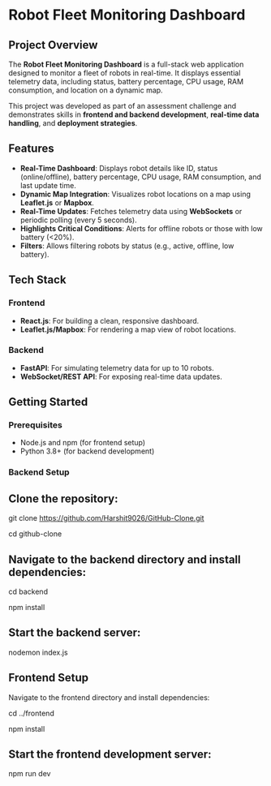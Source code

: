 # Robot Fleet Monitoring Dashboard  

## Project Overview  
The **Robot Fleet Monitoring Dashboard** is a full-stack web application designed to monitor a fleet of robots in real-time. It displays essential telemetry data, including status, battery percentage, CPU usage, RAM consumption, and location on a dynamic map.  

This project was developed as part of an assessment challenge and demonstrates skills in **frontend and backend development**, **real-time data handling**, and **deployment strategies**.  

## Features  
- **Real-Time Dashboard**: Displays robot details like ID, status (online/offline), battery percentage, CPU usage, RAM consumption, and last update time.  
- **Dynamic Map Integration**: Visualizes robot locations on a map using **Leaflet.js** or **Mapbox**.  
- **Real-Time Updates**: Fetches telemetry data using **WebSockets** or periodic polling (every 5 seconds).  
- **Highlights Critical Conditions**: Alerts for offline robots or those with low battery (<20%).  
- **Filters**: Allows filtering robots by status (e.g., active, offline, low battery).

## Tech Stack  
### Frontend  
- **React.js**: For building a clean, responsive dashboard.  
- **Leaflet.js/Mapbox**: For rendering a map view of robot locations.  

### Backend  
- **FastAPI**: For simulating telemetry data for up to 10 robots.  
- **WebSocket/REST API**: For exposing real-time data updates.

## Getting Started  

### Prerequisites  
- Node.js and npm (for frontend setup)  
- Python 3.8+ (for backend development)

### Backend Setup
## Clone the repository:
  git clone https://github.com/Harshit9026/GitHub-Clone.git
   
   cd github-clone
   
## Navigate to the backend directory and install dependencies:

cd backend

npm install


## Start the backend server:

nodemon index.js

## Frontend Setup

Navigate to the frontend directory and install dependencies:

cd ../frontend

npm install

## Start the frontend development server:

npm run dev 

